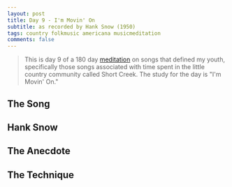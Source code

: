 ```yaml
---
layout: post
title: Day 9 - I'm Movin' On
subtitle: as recorded by Hank Snow (1950)
tags: country folkmusic americana musicmeditation
comments: false
---
```

> This is day 9 of a 180 day [meditation](../currentmeditation) on songs that defined my youth, specifically those songs associated with time spent in the little country community called Short Creek. The study for the day is "I'm Movin' On."

## The Song


## Hank Snow


## The Anecdote


## The Technique
